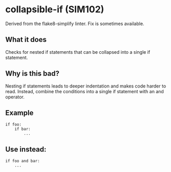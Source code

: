 # collapsible-if (SIM102)
Derived from the flake8-simplify linter.
Fix is sometimes available.
## What it does
Checks for nested if statements that can be collapsed into a single if
statement.
## Why is this bad?
Nesting if statements leads to deeper indentation and makes code harder to
read. Instead, combine the conditions into a single if statement with an
and operator.
## Example
```
if foo:
    if bar:
        ...
```
## Use instead:
```
if foo and bar:
    ...
```